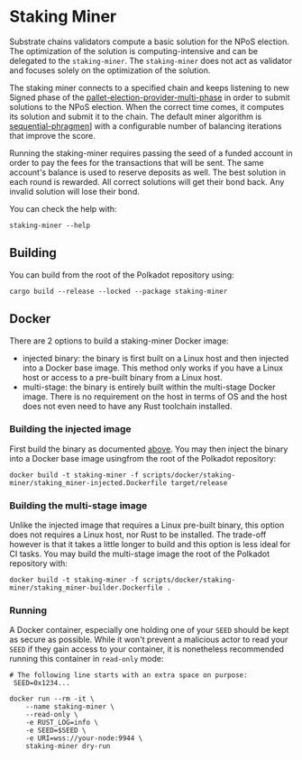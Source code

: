 # Staking Miner

Substrate chains validators compute a basic solution for the NPoS election. The optimization of the solution is computing-intensive and can be delegated to the `staking-miner`. The `staking-miner` does not act as validator and focuses solely on the optimization of the solution.

The staking miner connects to a specified chain and keeps listening to new Signed phase of the [pallet-election-provider-multi-phase](https://crates.parity.io/pallet_election_provider_multi_phase/index.html) in order to submit solutions to the NPoS election. When the correct time comes, it computes its solution and submit it to the chain.
The default miner algorithm is [sequential-phragmen](https://crates.parity.io/sp_npos_elections/phragmen/fn.seq_phragmen_core.html)] with a configurable number of balancing iterations that improve the score.

Running the staking-miner requires passing the seed of a funded account in order to pay the fees for the transactions that will be sent. The same account's balance is used to reserve deposits as well. The best solution in each round is rewarded. All correct solutions will get their bond back. Any invalid solution will lose their bond.

You can check the help with:
```
staking-miner --help
```

## Building

You can build from the root of the Polkadot repository using:
```
cargo build --release --locked --package staking-miner
```

## Docker

There are 2 options to build a staking-miner Docker image:
- injected binary: the binary is first built on a Linux host and then injected into a Docker base image. This method only works if you have a Linux host or access to a pre-built binary from a Linux host.
- multi-stage: the binary is entirely built within the multi-stage Docker image. There is no requirement on the host in terms of OS and the host does not even need to have any Rust toolchain installed.

### Building the injected image

First build the binary as documented [above](#building).
You may then inject the binary into a Docker base image usingfrom the root of the Polkadot repository:
```
docker build -t staking-miner -f scripts/docker/staking-miner/staking_miner-injected.Dockerfile target/release
```

### Building the multi-stage image

Unlike the injected image that requires a Linux pre-built binary, this option does not requires a Linux host, nor Rust to be installed.
The trade-off however is that it takes a little longer to build and this option is less ideal for CI tasks.
You may build the multi-stage image the root of the Polkadot repository with:
```
docker build -t staking-miner -f scripts/docker/staking-miner/staking_miner-builder.Dockerfile .
```

### Running

A Docker container, especially one holding one of your `SEED` should be kept as secure as possible.
While it won't prevent a malicious actor to read your `SEED` if they gain access to your container, it is nonetheless recommended running this container in `read-only` mode:

```
# The following line starts with an extra space on purpose:
 SEED=0x1234...

docker run --rm -it \
    --name staking-miner \
    --read-only \
    -e RUST_LOG=info \
    -e SEED=$SEED \
    -e URI=wss://your-node:9944 \
    staking-miner dry-run
```
